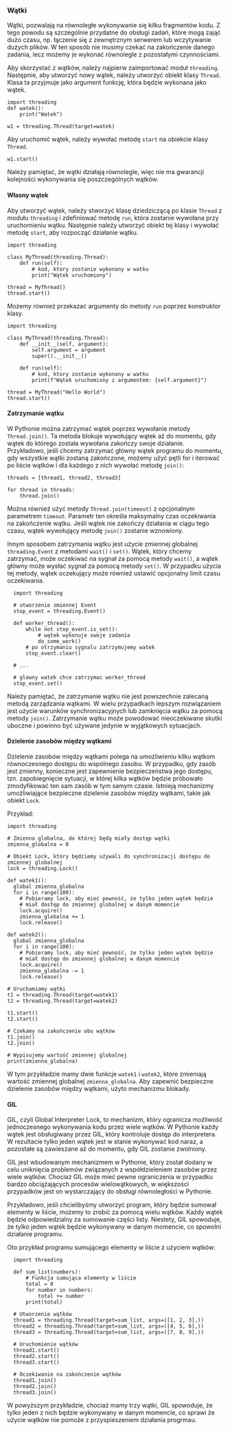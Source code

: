 
### Wątki
Wątki, pozwalają na równoległe wykonywanie się kilku fragmentów kodu. Z tego powodu są szczególnie przydatne do obsługi zadań, które mogą zająć dużo czasu, np. łączenie się z zewnętrznym serwerem lub wczytywanie dużych plików. W ten sposób nie musimy czekać na zakończenie danego zadania, lecz możemy je wykonać równolegle z pozostałymi czynnościami.

Aby skorzystać z wątków, należy najpierw zaimportować moduł <code>threading</code>. Następnie, aby utworzyć nowy wątek, należy utworzyć obiekt klasy <code>Thread</code>. Klasa ta przyjmuje jako argument funkcję, która będzie wykonana jako wątek.

    import threading
    def watek():
        print("Watek")

    w1 = threading.Thread(target=watek)

Aby uruchomić wątek, należy wywołać metodę <code>start</code> na obiekcie klasy <code>Thread</code>.

    w1.start()

Należy pamiętać, że wątki działają równolegle, więc nie ma gwarancji kolejności wykonywania się poszczególnych wątków. 

#### Własny wątek

Aby utworzyć wątek, należy stworzyć klasę dziedziczącą po klasie <code>Thread</code> z modułu <code>threading</code> i zdefiniować metodę <code>run</code>, która zostanie wywołana przy uruchomieniu wątku. Następnie należy utworzyć obiekt tej klasy i wywołać metodę <code>start</code>, aby rozpocząć działanie wątku.

    import threading

    class MyThread(threading.Thread):
        def run(self):
            # kod, ktory zostanie wykonany w watku
            print("Wątek uruchomiony")

    thread = MyThread()
    thread.start()

Możemy również przekazać argumenty do metody <code>run</code> poprzez konstruktor klasy.

    import threading

    class MyThread(threading.Thread):
        def __init__(self, argument):
            self.argument = argument
            super().__init__()

        def run(self):
            # kod, ktory zostanie wykonany w watku
            print(f"Wątek uruchomiony z argumentem: {self.argument}")

    thread = MyThread("Hello World")
    thread.start()
    
#### Zatrzymanie wątku

W Pythonie można zatrzymać wątek poprzez wywołanie metody `Thread.join()`. Ta metoda blokuje wywołujący wątek aż do momentu, gdy wątek do którego została wywołana zakończy swoje działanie. Przykładowo, jeśli chcemy zatrzymać główny wątek programu do momentu, gdy wszystkie wątki zostaną zakończone, możemy użyć pętli for i iterować po liście wątków i dla każdego z nich wywołać metodę `join()`:

    threads = [thread1, thread2, thread3]

    for thread in threads:
        thread.join()

Można również użyć metody `Thread.join(timeout)` z opcjonalnym parametrem `timeout`. Parametr ten określa maksymalny czas oczekiwania na zakończenie wątku. Jeśli wątek nie zakończy działania w ciągu tego czasu, wątek wywołujący metodę `join()` zostanie wznowiony.

Innym sposobem zatrzymania wątku jest użycie zmiennej globalnej `threading.Event` z metodami `wait()` i `set()`. Wątek, który chcemy zatrzymać, może oczekiwać na sygnał za pomocą metody `wait()`, a wątek główny może wysłać sygnał za pomocą metody `set()`. W przypadku użycia tej metody, wątek oczekujący może również ustawić opcjonalny limit czasu oczekiwania.

      import threading

      # utworzenie zmiennej Event
      stop_event = threading.Event()

      def worker_thread():
          while not stop_event.is_set():
              # wątek wykonuje swoje zadania
              do_some_work()
          # po otrzymaniu sygnalu zatrzymujemy watek
          stop_event.clear()

      # ...

      # glowny watek chce zatrzymac worker_thread
      stop_event.set()

Należy pamiętać, że zatrzymanie wątku nie jest powszechnie zalecaną metodą zarządzania wątkami. W wielu przypadkach lepszym rozwiązaniem jest użycie warunków synchronizacyjnych lub zamknięcia wątku za pomocą metody `join()`. Zatrzymanie wątku może powodować nieoczekiwane skutki uboczne i powinno być używane jedynie w wyjątkowych sytuacjach.

#### Dzielenie zasobów między wątkami

Dzielenie zasobów między wątkami polega na umożliwieniu kilku wątkom równoczesnego dostępu do wspólnego zasobu. W przypadku, gdy zasób jest zmienny, konieczne jest zapewnienie bezpieczeństwa jego dostępu, tzn. zapobiegnięcie sytuacji, w której kilka wątków będzie próbowało zmodyfikować ten sam zasób w tym samym czasie. Istnieją mechanizmy umożliwiające bezpieczne dzielenie zasobów między wątkami, takie jak obiekt `Lock`.

Przykład:

    import threading

    # Zmienna globalna, do której będą miały dostęp wątki
    zmienna_globalna = 0

    # Obiekt Lock, który będziemy używali do synchronizacji dostępu do zmiennej globalnej
    lock = threading.Lock()

    def watek1():
      global zmienna_globalna
      for i in range(100):
        # Pobieramy lock, aby mieć pewność, że tylko jeden wątek będzie
        # miał dostęp do zmiennej globalnej w danym momencie
        lock.acquire()
        zmienna_globalna += 1
        lock.release()

    def watek2():
      global zmienna_globalna
      for i in range(100):
        # Pobieramy lock, aby mieć pewność, że tylko jeden wątek będzie
        # miał dostęp do zmiennej globalnej w danym momencie
        lock.acquire()
        zmienna_globalna -= 1
        lock.release()

    # Uruchamiamy wątki
    t1 = threading.Thread(target=watek1)
    t2 = threading.Thread(target=watek2)

    t1.start()
    t2.start()

    # Czekamy na zakończenie obu wątków
    t1.join()
    t2.join()

    # Wypisujemy wartość zmiennej globalnej
    print(zmienna_globalna)

W tym przykładzie mamy dwie funkcje `watek1` i `watek2`, które zmieniają wartość zmiennej globalnej `zmienna_globalna`. Aby zapewnić bezpieczne dzielenie zasobów między wątkami, użyto mechanizmu blokady. 

#### GIL
GIL, czyli Global Interpreter Lock, to mechanizm, który ogranicza możliwość jednoczesnego wykonywania kodu przez wiele wątków. W Pythonie każdy wątek jest obsługiwany przez GIL, który kontroluje dostęp do interpretera. W rezultacie tylko jeden wątek jest w stanie wykonywać kod naraz, a pozostałe są zawieszane aż do momentu, gdy GIL zostanie zwolniony.

GIL jest wbudowanym mechanizmem w Pythonie, który został dodany w celu uniknięcia problemów związanych z współdzieleniem zasobów przez wiele wątków. Chociaż GIL może mieć pewne ograniczenia w przypadku bardzo obciążających procesów wielowątkowych, w większości przypadków jest on wystarczający do obsługi równoległości w Pythonie.

Przykładowo, jeśli chcielibyśmy utworzyć program, który będzie sumował elementy w liście, możemy to zrobić za pomocą wielu wątków. Każdy wątek będzie odpowiedzialny za sumowanie części listy. Niestety, GIL spowoduje, że tylko jeden wątek będzie wykonywany w danym momencie, co spowolni działanie programu.

Oto przykład programu sumującego elementy w liście z użyciem wątków:

      import threading

      def sum_list(numbers):
          # Funkcja sumująca elementy w liście
          total = 0
          for number in numbers:
              total += number
          print(total)

      # Utworzenie wątków
      thread1 = threading.Thread(target=sum_list, args=([1, 2, 3],))
      thread2 = threading.Thread(target=sum_list, args=([4, 5, 6],))
      thread3 = threading.Thread(target=sum_list, args=([7, 8, 9],))

      # Uruchomienie wątków
      thread1.start()
      thread2.start()
      thread3.start()

      # Oczekiwanie na zakończenie wątków
      thread1.join()
      thread2.join()
      thread3.join()

W powyższym przykładzie, chociaż mamy trzy wątki, GIL spowoduje, że tylko jeden z nich będzie wykonywany w danym momencie, co sprawi że użycie wątków nie pomoże z przyspieszeniem działania progrmau.
